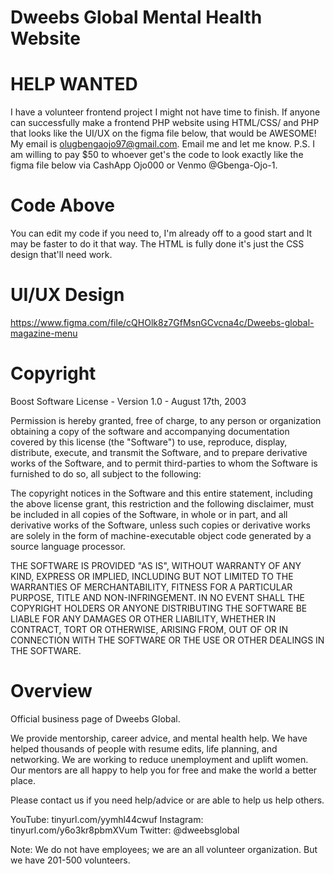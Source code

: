 # Dweebs Global Mental Health Website
# HELP WANTED
I have a volunteer frontend project I might not have time to finish. If anyone can successfully make a frontend PHP website using HTML/CSS/ and PHP that looks like the UI/UX on the figma file below, that would be AWESOME! My email is olugbengaojo97@gmail.com. Email me and let me know. P.S. I am willing to pay $50 to whoever get's the code to look exactly like the figma file below via CashApp Ojo000 or Venmo @Gbenga-Ojo-1. 

# Code Above

You can edit my code if you need to, I'm already off to a good start and It may be faster to do it that way. The HTML is fully done it's just the CSS design that'll need work.

# UI/UX Design
https://www.figma.com/file/cQHOlk8z7GfMsnGCvcna4c/Dweebs-global-magazine-menu

# Copyright

Boost Software License - Version 1.0 - August 17th, 2003

Permission is hereby granted, free of charge, to any person or organization
obtaining a copy of the software and accompanying documentation covered by
this license (the "Software") to use, reproduce, display, distribute,
execute, and transmit the Software, and to prepare derivative works of the
Software, and to permit third-parties to whom the Software is furnished to
do so, all subject to the following:

The copyright notices in the Software and this entire statement, including
the above license grant, this restriction and the following disclaimer,
must be included in all copies of the Software, in whole or in part, and
all derivative works of the Software, unless such copies or derivative
works are solely in the form of machine-executable object code generated by
a source language processor.

THE SOFTWARE IS PROVIDED "AS IS", WITHOUT WARRANTY OF ANY KIND, EXPRESS OR
IMPLIED, INCLUDING BUT NOT LIMITED TO THE WARRANTIES OF MERCHANTABILITY,
FITNESS FOR A PARTICULAR PURPOSE, TITLE AND NON-INFRINGEMENT. IN NO EVENT
SHALL THE COPYRIGHT HOLDERS OR ANYONE DISTRIBUTING THE SOFTWARE BE LIABLE
FOR ANY DAMAGES OR OTHER LIABILITY, WHETHER IN CONTRACT, TORT OR OTHERWISE,
ARISING FROM, OUT OF OR IN CONNECTION WITH THE SOFTWARE OR THE USE OR OTHER
DEALINGS IN THE SOFTWARE.

# Overview

Official business page of Dweebs Global. 

We provide mentorship, career advice, and mental health help. We have helped thousands of people with resume edits, life planning, and networking. We are working to reduce unemployment and uplift women. Our mentors are all happy to help you for free and make the world a better place. 

Please contact us if you need help/advice or are able to help us help others.

YouTube: tinyurl.com/yymhl44cwuf 
Instagram: tinyurl.com/y6o3kr8pbmXVum
Twitter: @dweebsglobal

Note: We do not have employees; we are an all volunteer organization. But we have 201-500 volunteers.
